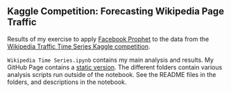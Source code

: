 Kaggle Competition: Forecasting Wikipedia Page Traffic
------------------------------------------------------

Results of my exercise to apply [Facebook Prophet](https://facebookincubator.github.io/prophet/) to the data from the [Wikipedia Traffic Time Series Kaggle competition](https://www.kaggle.com/c/web-traffic-time-series-forecasting).

`Wikipedia Time Series.ipynb` contains my main analysis and results. My GitHub Page contains a [static version](https://marcotompitak.github.io/kaggle-wikipedia/). The different folders contain various analysis scripts run outside of the notebook. See the README files in the folders, and descriptions in the notebook.
